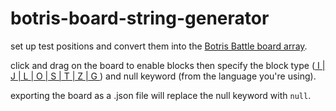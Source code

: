 # botris-board-string-generator
set up test positions and convert them into the [Botris Battle board array](https://botrisbattle.com/docs#gamestate).

click and drag on the board to enable blocks then specify the block type ([ I | J | L | O | S | T | Z | G ](https://botrisbattle.com/docs#block)) and null keyword (from the language you're using).

exporting the board as a .json file will replace the null keyword with `null`.
